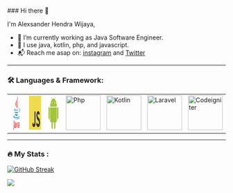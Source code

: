 <div id="badges" align="right">
     <img src="https://komarev.com/ghpvc/?username=alexistdev&style=flat-square&color=blue" alt=""/>
    </a>
  </div>
### Hi there 👋 

I'm Alexsander Hendra Wijaya,

- 🔭 I’m currently working as Java Software Engineer.
- 🌱 I use java, kotlin, php, and javascript.
- 📬 Reach me asap on: <a href="https://www.instagram.com/alexistdev.18/">instagram</a> and <a href="https://twitter.com/alexistdev">Twitter</a>

---
### :hammer_and_wrench: Languages & Framework:
<table>
    <tbody>
        <tr>
            <td><img src="https://github.com/devicons/devicon/blob/master/icons/java/java-original-wordmark.svg" title="Java" alt="Java" width="80" height="80"/></td>
          <td>  <img src="https://github.com/devicons/devicon/blob/master/icons/javascript/javascript-original.svg" title="JavaScript" alt="JavaScript" width="80" height="80"/> </td>
          <td><img src="https://github.com/devicons/devicon/blob/master/icons/android/android-original.svg" title="android" **alt="Android" width="80" height="80"/></td>
            <td>
            <img src="https://cdn.jsdelivr.net/gh/devicons/devicon/icons/php/php-original.svg" title="Php" **alt="Php" width="80" height="80" />
          </td>
            <td>
            <img src="https://cdn.jsdelivr.net/gh/devicons/devicon/icons/kotlin/kotlin-original.svg" title="Kotlin" **alt="Kotlin" width="80" height="80" />
            </td>
            <td>
            <img src="https://cdn.jsdelivr.net/gh/devicons/devicon/icons/laravel/laravel-plain-wordmark.svg" title="Laravel" **alt="laravel" width="80" height="80"/>
          </td>
            <td>
            <img src="https://cdn.jsdelivr.net/gh/devicons/devicon/icons/codeigniter/codeigniter-plain-wordmark.svg" title="Codeigniter" **alt="codeigniter" width="80" height="80"/>
            </td>
        </tr>
    </tbody>
</table>


---
### :fire: My Stats :

[![GitHub Streak](https://streak-stats.demolab.com/?user=alexistdev&theme=dark)](https://git.io/streak-stats)

<img src="https://github-readme-stats.vercel.app/api?username=alexistdev&&show_icons=true&title_color=ffffff&icon_color=bb2acf&text_color=daf7dc&bg_color=151515">
<!-- 
![Anurag's GitHub stats](https://github-readme-stats.vercel.app/api?username=alexistdev&show_icons=true&theme=dark)

[![Top Langs](https://github-readme-stats.vercel.app/api/top-langs/?username=alexistdev&theme=dark)](https://github.com/anuraghazra/github-readme-stats) -->








